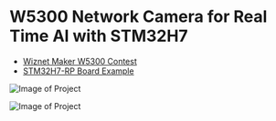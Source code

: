 # W5300 Network Camera for Real Time AI with STM32H7
* [Wiznet Maker W5300 Contest](http://maker.wiznet.io/nexp/contest/make-w5300-network-camera-for-realtime-ai-with-stm32h7/)
* [STM32H7-RP Board Example](https://nexp.tistory.com/tag/STM32H7_RP)



![Image of Project](https://img1.daumcdn.net/thumb/R1280x0/?scode=mtistory2&fname=https%3A%2F%2Fblog.kakaocdn.net%2Fdn%2Fb9Bt8R%2FbtsrfitGtZX%2FqTg9WOnWuAkuhNxUyk5Ha0%2Fimg.png)

![Image of Project](https://img1.daumcdn.net/thumb/R1280x0/?scode=mtistory2&fname=https%3A%2F%2Fblog.kakaocdn.net%2Fdn%2FO4ZSy%2Fbtsq2PF9PsU%2F3megpbhzOki7kvHahGCfVK%2Fimg.png)
